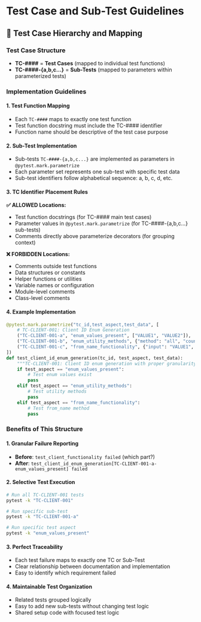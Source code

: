 # Test Case and Sub-Test Guidelines

## 🧪 Test Case Hierarchy and Mapping

### Test Case Structure
- **TC-####** = **Test Cases** (mapped to individual test functions)
- **TC-####-{a,b,c...}** = **Sub-Tests** (mapped to parameters within parameterized tests)

### Implementation Guidelines

#### 1. Test Function Mapping
- Each `TC-####` maps to exactly one test function
- Test function docstring must include the TC-#### identifier
- Function name should be descriptive of the test case purpose

#### 2. Sub-Test Implementation
- Sub-tests `TC-####-{a,b,c...}` are implemented as parameters in `@pytest.mark.parametrize`
- Each parameter set represents one sub-test with specific test data
- Sub-test identifiers follow alphabetical sequence: a, b, c, d, etc.

#### 3. TC Identifier Placement Rules
**✅ ALLOWED Locations:**
- Test function docstrings (for TC-#### main test cases)
- Parameter values in `@pytest.mark.parametrize` (for TC-####-{a,b,c...} sub-tests)
- Comments directly above parameterize decorators (for grouping context)

**❌ FORBIDDEN Locations:**
- Comments outside test functions
- Data structures or constants
- Helper functions or utilities
- Variable names or configuration
- Module-level comments
- Class-level comments

#### 4. Example Implementation

```python
@pytest.mark.parametrize("tc_id,test_aspect,test_data", [
    # TC-CLIENT-001: Client ID Enum Generation
    ("TC-CLIENT-001-a", "enum_values_present", ["VALUE1", "VALUE2"]),
    ("TC-CLIENT-001-b", "enum_utility_methods", {"method": "all", "count": 5}),
    ("TC-CLIENT-001-c", "from_name_functionality", {"input": "VALUE1", "expected": "VALUE1"}),
])
def test_client_id_enum_generation(tc_id, test_aspect, test_data):
    """TC-CLIENT-001: Client ID enum generation with proper granularity."""
    if test_aspect == "enum_values_present":
        # Test enum values exist
        pass
    elif test_aspect == "enum_utility_methods":
        # Test utility methods
        pass
    elif test_aspect == "from_name_functionality":
        # Test from_name method
        pass
```

### Benefits of This Structure

#### 1. Granular Failure Reporting
- **Before**: `test_client_functionality failed` (which part?)
- **After**: `test_client_id_enum_generation[TC-CLIENT-001-a-enum_values_present] failed`

#### 2. Selective Test Execution
```bash
# Run all TC-CLIENT-001 tests
pytest -k "TC-CLIENT-001"

# Run specific sub-test
pytest -k "TC-CLIENT-001-a"

# Run specific test aspect
pytest -k "enum_values_present"
```

#### 3. Perfect Traceability
- Each test failure maps to exactly one TC or Sub-Test
- Clear relationship between documentation and implementation
- Easy to identify which requirement failed

#### 4. Maintainable Test Organization
- Related tests grouped logically
- Easy to add new sub-tests without changing test logic
- Shared setup code with focused test logic
